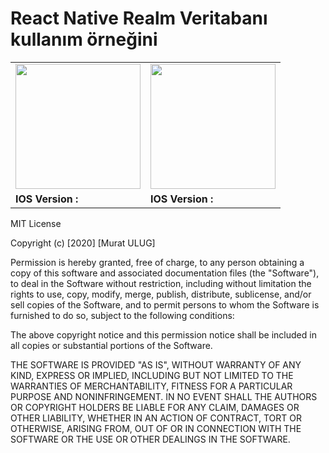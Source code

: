 
# React Native Realm Veritabanı kullanım örneğini 



|   |   |
|---|---|
| <img src="https://github.com/muratti32/Realm-Example/blob/master/img/ios.gif" width="200" />  |  <img src="https://github.com/muratti32/Realm-Example/blob/master/img/android.gif" width="200" /> |
|  **IOS Version :** <br> | **IOS Version :** <br>  |


MIT License

Copyright (c) [2020] [Murat ULUG]

Permission is hereby granted, free of charge, to any person obtaining a copy
of this software and associated documentation files (the "Software"), to deal
in the Software without restriction, including without limitation the rights
to use, copy, modify, merge, publish, distribute, sublicense, and/or sell
copies of the Software, and to permit persons to whom the Software is
furnished to do so, subject to the following conditions:

The above copyright notice and this permission notice shall be included in all
copies or substantial portions of the Software.

THE SOFTWARE IS PROVIDED "AS IS", WITHOUT WARRANTY OF ANY KIND, EXPRESS OR
IMPLIED, INCLUDING BUT NOT LIMITED TO THE WARRANTIES OF MERCHANTABILITY,
FITNESS FOR A PARTICULAR PURPOSE AND NONINFRINGEMENT. IN NO EVENT SHALL THE
AUTHORS OR COPYRIGHT HOLDERS BE LIABLE FOR ANY CLAIM, DAMAGES OR OTHER
LIABILITY, WHETHER IN AN ACTION OF CONTRACT, TORT OR OTHERWISE, ARISING FROM,
OUT OF OR IN CONNECTION WITH THE SOFTWARE OR THE USE OR OTHER DEALINGS IN THE
SOFTWARE.